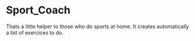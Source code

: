 # Sport_Coach
 
Thats a little helper to those who do sports at home.
It creates automatically a list of exercices to do.
